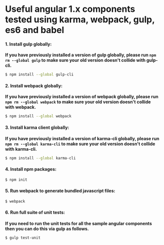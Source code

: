 # Useful angular 1.x components tested using karma, webpack, gulp, es6 and babel

#### 1. Install gulp globally:

__If you have previously installed a version of gulp globally, please run `npm rm --global gulp`
to make sure your old version doesn't collide with gulp-cli.__

```sh
$ npm install --global gulp-cli
```

#### 2. Install webpack globally:

__If you have previously installed a version of webpack globally, please run `npm rm --global webpack`
to make sure your old version doesn't collide with webpack.__

```sh
$ npm install --global webpack
```

#### 3. Install karma client globally:

__If you have previously installed a version of karma-cli globally, please run `npm rm --global karma-cli`
to make sure your old version doesn't collide with karma-cli.__

```sh
$ npm install --global karma-cli
```

#### 4. Install npm packages:

```sh
$ npm init
```

#### 5. Run webpack to generate bundled javascript files:

```sh
$ webpack
```

#### 6. Run full suite of unit tests:

__If you need to run the unit tests for all the sample angular components then you can do this via gulp as follows.__

```sh
$ gulp test-unit
```
